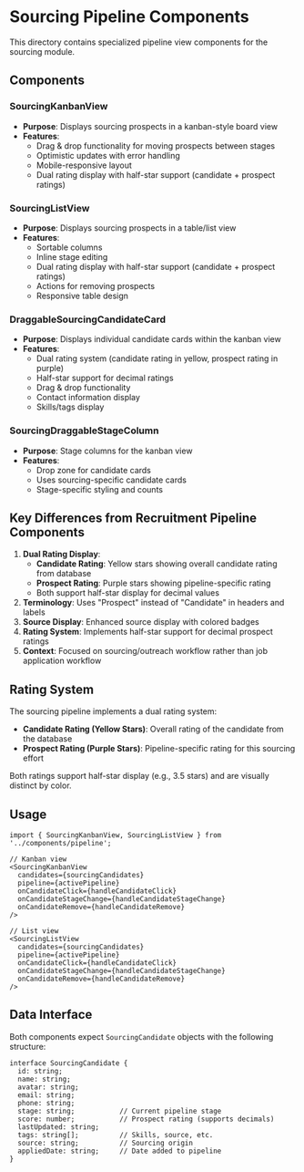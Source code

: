 # Sourcing Pipeline Components

This directory contains specialized pipeline view components for the sourcing module.

## Components

### SourcingKanbanView
- **Purpose**: Displays sourcing prospects in a kanban-style board view
- **Features**: 
  - Drag & drop functionality for moving prospects between stages
  - Optimistic updates with error handling
  - Mobile-responsive layout
  - Dual rating display with half-star support (candidate + prospect ratings)

### SourcingListView  
- **Purpose**: Displays sourcing prospects in a table/list view
- **Features**:
  - Sortable columns
  - Inline stage editing
  - Dual rating display with half-star support (candidate + prospect ratings)
  - Actions for removing prospects
  - Responsive table design

### DraggableSourcingCandidateCard
- **Purpose**: Displays individual candidate cards within the kanban view
- **Features**:
  - Dual rating system (candidate rating in yellow, prospect rating in purple)
  - Half-star support for decimal ratings
  - Drag & drop functionality
  - Contact information display
  - Skills/tags display

### SourcingDraggableStageColumn
- **Purpose**: Stage columns for the kanban view
- **Features**:
  - Drop zone for candidate cards
  - Uses sourcing-specific candidate cards
  - Stage-specific styling and counts

## Key Differences from Recruitment Pipeline Components

1. **Dual Rating Display**: 
   - **Candidate Rating**: Yellow stars showing overall candidate rating from database
   - **Prospect Rating**: Purple stars showing pipeline-specific rating
   - Both support half-star display for decimal values
2. **Terminology**: Uses "Prospect" instead of "Candidate" in headers and labels
3. **Source Display**: Enhanced source display with colored badges
4. **Rating System**: Implements half-star support for decimal prospect ratings
5. **Context**: Focused on sourcing/outreach workflow rather than job application workflow

## Rating System

The sourcing pipeline implements a dual rating system:

- **Candidate Rating (Yellow Stars)**: Overall rating of the candidate from the database
- **Prospect Rating (Purple Stars)**: Pipeline-specific rating for this sourcing effort

Both ratings support half-star display (e.g., 3.5 stars) and are visually distinct by color.

## Usage

```tsx
import { SourcingKanbanView, SourcingListView } from '../components/pipeline';

// Kanban view
<SourcingKanbanView
  candidates={sourcingCandidates}
  pipeline={activePipeline}
  onCandidateClick={handleCandidateClick}
  onCandidateStageChange={handleCandidateStageChange}
  onCandidateRemove={handleCandidateRemove}
/>

// List view
<SourcingListView
  candidates={sourcingCandidates}
  pipeline={activePipeline}
  onCandidateClick={handleCandidateClick}
  onCandidateStageChange={handleCandidateStageChange}
  onCandidateRemove={handleCandidateRemove}
/>
```

## Data Interface

Both components expect `SourcingCandidate` objects with the following structure:

```tsx
interface SourcingCandidate {
  id: string;
  name: string;
  avatar: string;
  email: string;
  phone: string;
  stage: string;           // Current pipeline stage
  score: number;           // Prospect rating (supports decimals)
  lastUpdated: string;
  tags: string[];          // Skills, source, etc.
  source: string;          // Sourcing origin
  appliedDate: string;     // Date added to pipeline
}
```
